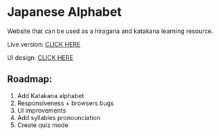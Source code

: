 # Japanese Alphabet

Website that can be used as a hiragana and katakana learning resource. 

Live version: [CLICK HERE](https://japanese-alphabet.netlify.app/)

UI design: [CLICK HERE](https://www.figma.com/proto/v0G1X6Hj4bzSIsK7rENIyq/Japanese-Alphabet-UI?node-id=0%3A1&viewport=241%2C48%2C0.2&scaling=contain&starting-point-node-id=1%3A43)

## Roadmap:
1. Add Katakana alphabet
2. Responsiveness + browsers bugs
3. UI improvements
4. Add syllables pronounciation
5. Create quiz mode
